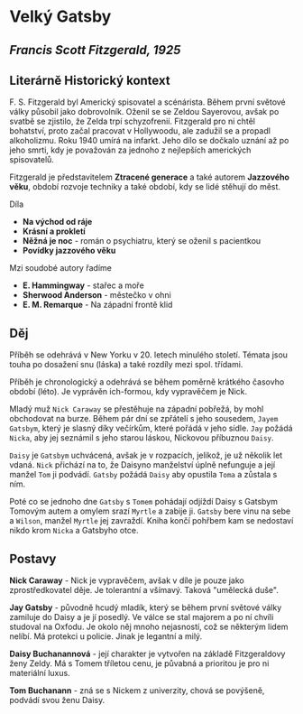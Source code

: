 # Velký Gatsby
## _Francis Scott Fitzgerald, 1925_

## Literárně Historický kontext

F. S. Fitzgerald byl Americký spisovatel a scénárista. Během první světové války působil jako dobrovolník. Oženil se se Zeldou Sayerovou, avšak po svatbě se zjistilo, že Zelda trpí schyzofrenií. Fitzgerald pro ni chtěl bohatství, proto začal pracovat v Hollywoodu, ale zadužil se a propadl alkoholizmu. Roku 1940 umírá na infarkt. Jeho dílo se dočkalo uznání až po jeho smrti, kdy je považován za jednoho z nejlepších amerických spisovatelů.

Fitzgerald je představitelem __Ztracené generace__ a také autorem __Jazzového věku__,  období rozvoje techniky a také období, kdy se lidé stěhují do měst.

Díla

- __Na východ od ráje__ 
- __Krásní a prokletí__
- __Něžná je noc__ - román o psychiatru, který se oženil s pacientkou
- __Povídky jazzového věku__

Mzi soudobé autory řadíme 

* __E. Hammingway__ - stařec a moře
* __Sherwood Anderson__ - městečko v ohni
* __E. M. Remarque__ - Na západní frontě klid

## Děj 

Příběh se odehrává v New Yorku v 20. letech minulého století. Témata jsou touha po dosažení snu (láska) a také rozdíly mezi spol. třídami.

Příběh je chronologický a odehrává se během poměrně krátkého časovho období (léto). Je vyprávěn ich-formou, kdy vypravěčem je Nick.

Mladý muž `Nick Caraway` se přestěhuje na západní pobřežá, by mohl obchodovat na burze. Během pár dní se zpřátelí s jeho sousedem, `Jayem Gatsbym`, který je slasný díky večírkům, které pořádá v jeho sídle. `Jay` požádá `Nicka`, aby jej seznámil s jeho starou láskou, Nickovou příbuznou `Daisy`.

`Daisy` je `Gatsbym` uchvácená, avšak je v rozpacích, jelikož, je už několik let vdaná. `Nick` přichází na to, že Daisyno manželství úplně nefunguje a její manžel `Tom` ji podvádí. `Gatsby` požádá `Daisy` aby opustila `Toma` a zůstala s ním.

Poté co se jednoho dne `Gatsby` s `Tomem` pohádají odjíždí Daisy s Gatsbym Tomovým autem a omylem srazí `Myrtle` a zabije ji. `Gatsby` bere vinu na sebe a `Wilson`, manžel `Myrtle` jej zavraždí. Kniha končí pohřbem kam se nedostaví nikdo krom `Nicka` a Gatsbyho otce.

## Postavy

__Nick Caraway__ - Nick je vypravěčem, avšak v díle je pouze jako zprostředkovatel děje. Je tolerantní a všímavý. Taková "umělecká duše".

__Jay Gatsby__ - původně hcudý mladík, který se během první světové války zamiluje do Daisy a je jí posedlý. Ve válce se stal majorem a po ní chvíli studoval na Oxfodu. Je okolo něj mnoho nejasností, což se některým lidem nelíbí. Má protekci u policie. Jinak je legantní a milý.

__Daisy Buchanannová__ - její charakter je vytvořen na základě Fitzgeraldovy ženy Zeldy. Má s Tomem tříletou cenu, je půvabná a prioritou je pro ni materiální luxus.

__Tom Buchanann__ - zná se s Nickem z univerzity, chová se povýšeně, podvádí svou ženu Daisy.
